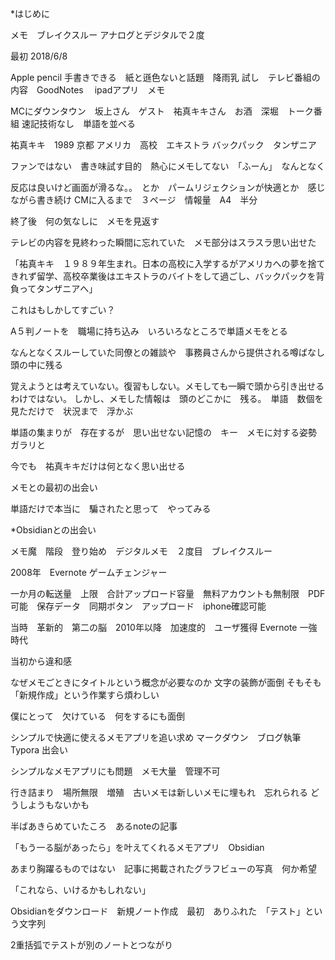 
*はじめに

メモ　ブレイクスルー
アナログとデジタルで２度

最初 2018/6/8

Apple pencil 手書きできる　紙と遜色ないと話題　降雨乳
試し　テレビ番組の内容　GoodNotes 　ipadアプリ　メモ

MCにダウンタウン　坂上さん　ゲスト　祐真キキさん　お酒　深堀　トーク番組
速記技術なし　単語を並べる

祐真キキ　1989 京都
アメリカ　高校　エキストラ
バックパック　タンザニア

ファンではない　書き味試す目的　熱心にメモしてない　「ふーん」　なんとなく

反応は良いけど画面が滑るな。。　とか　パームリジェクションが快適とか　感じながら書き続け
CMに入るまで　３ページ　情報量　A4　半分

終了後　何の気なしに　メモを見返す

テレビの内容を見終わった瞬間に忘れていた　メモ部分はスラスラ思い出せた

「祐真キキ　１９８９年生まれ。日本の高校に入学するがアメリカへの夢を捨てきれず留学、高校卒業後はエキストラのバイトをして過ごし、バックパックを背負ってタンザニアへ」

これはもしかしてすごい？

A５判ノートを　職場に持ち込み　いろいろなところで単語メモをとる　

なんとなくスルーしていた同僚との雑談や　事務員さんから提供される噂ばなし　頭の中に残る

覚えようとは考えていない。復習もしない。メモしても一瞬で頭から引き出せるわけではない。
しかし、メモした情報は　頭のどこかに　残る。　単語　数個を見ただけで　状況まで　浮かぶ

単語の集まりが　存在するが　思い出せない記憶の　キー　メモに対する姿勢　ガラリと

今でも　祐真キキだけは何となく思い出せる

メモとの最初の出会い

単語だけで本当に　騙されたと思って　やってみる

*Obsidianとの出会い

メモ魔　階段　登り始め　デジタルメモ　２度目　ブレイクスルー

2008年　Evernote ゲームチェンジャー

一か月の転送量　上限　合計アップロード容量　無料アカウントも無制限　PDF可能　保存データ　同期ボタン　アップロード　iphone確認可能

当時　革新的　第二の脳　2010年以降　加速度的　ユーザ獲得
Evernote 一強時代

当初から違和感

なぜメモごときにタイトルという概念が必要なのか
文字の装飾が面倒
そもそも「新規作成」という作業すら煩わしい

僕にとって　欠けている　何をするにも面倒

シンプルで快適に使えるメモアプリを追い求め
マークダウン　ブログ執筆　Typora 出会い

シンプルなメモアプリにも問題　メモ大量　管理不可

行き詰まり　場所無限　増殖　古いメモは新しいメモに埋もれ　忘れられる
どうしようもないかも

半ばあきらめていたころ　あるnoteの記事

「もう一る脳があったら」を叶えてくれるメモアプリ　Obsidian

あまり胸躍るものではない　記事に掲載されたグラフビューの写真　何か希望

「これなら、いけるかもしれない」

Obsidianをダウンロード　新規ノート作成　最初　ありふれた　「テスト」という文字列

2重括弧でテストが別のノートとつながり





